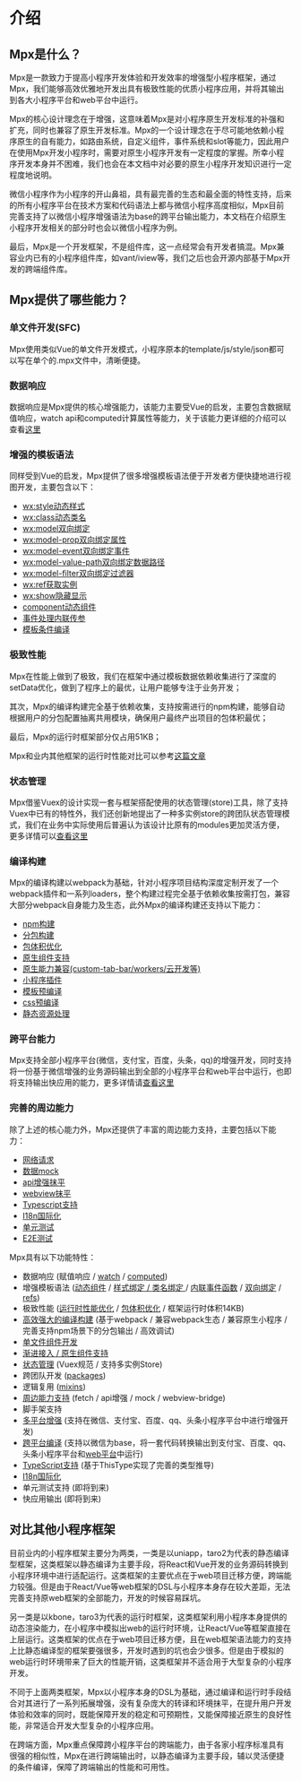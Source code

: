 # 介绍

## Mpx是什么？

Mpx是一款致力于提高小程序开发体验和开发效率的增强型小程序框架，通过Mpx，我们能够高效优雅地开发出具有极致性能的优质小程序应用，并将其输出到各大小程序平台和web平台中运行。

Mpx的核心设计理念在于增强，这意味着Mpx是对小程序原生开发标准的补强和扩充，同时也兼容了原生开发标准。Mpx的一个设计理念在于尽可能地依赖小程序原生的自有能力，如路由系统，自定义组件，事件系统和slot等能力，因此用户在使用Mpx开发小程序时，需要对原生小程序开发有一定程度的掌握。所幸小程序开发本身并不困难，我们也会在本文档中对必要的原生小程序开发知识进行一定程度地说明。

微信小程序作为小程序的开山鼻祖，具有最完善的生态和最全面的特性支持，后来的所有小程序平台在技术方案和代码语法上都与微信小程序高度相似，Mpx目前完善支持了以微信小程序增强语法为base的跨平台输出能力，本文档在介绍原生小程序开发相关的部分时也会以微信小程序为例。

最后，Mpx是一个开发框架，不是组件库，这一点经常会有开发者搞混。Mpx兼容业内已有的小程序组件库，如vant/iview等，我们之后也会开源内部基于Mpx开发的跨端组件库。


## Mpx提供了哪些能力？

### 单文件开发(SFC)

Mpx使用类似Vue的单文件开发模式，小程序原本的template/js/style/json都可以写在单个的.mpx文件中，清晰便捷。

### 数据响应

数据响应是Mpx提供的核心增强能力，该能力主要受Vue的启发，主要包含数据赋值响应，watch api和computed计算属性等能力，关于该能力更详细的介绍可以查看[这里](./reactive.md)

### 增强的模板语法

同样受到Vue的启发，Mpx提供了很多增强模板语法便于开发者方便快捷地进行视图开发，主要包含以下：

* [wx:style动态样式](./class-style-binding.md#样式绑定)
* [wx:class动态类名](./class-style-binding.md#类名绑定)
* [wx:model双向绑定](./two-way-binding.md)
* [wx:model-prop双向绑定属性](./two-way-binding.md#更改双向绑定的监听事件及数据属性)
* [wx:model-event双向绑定事件](./two-way-binding.md#更改双向绑定的监听事件及数据属性)
* [wx:model-value-path双向绑定数据路径](./two-way-binding.md#更改双向绑定事件数据路径)
* [wx:model-filter双向绑定过滤器](./two-way-binding.md#双向绑定过滤器)
* [wx:ref获取实例](./refs.md)
* [wx:show隐藏显示](./conditional-render.md)
* [component动态组件](./component.md#动态组件)
* [事件处理内联传参](./event.md)
* [模板条件编译](./conditional-render.md)

### 极致性能

Mpx在性能上做到了极致，我们在框架中通过模板数据依赖收集进行了深度的setData优化，做到了程序上的最优，让用户能够专注于业务开发；

其次，Mpx的编译构建完全基于依赖收集，支持按需进行的npm构建，能够自动根据用户的分包配置抽离共用模块，确保用户最终产出项目的包体积最优；

最后，Mpx的运行时框架部分仅占用51KB；

Mpx和业内其他框架的运行时性能对比可以参考[这篇文章](https://github.com/hiyuki/mp-framework-benchmark/blob/master/README.md)

### 状态管理

Mpx借鉴Vuex的设计实现一套与框架搭配使用的状态管理(store)工具，除了支持Vuex中已有的特性外，我们还创新地提出了一种多实例store的跨团队状态管理模式，我们在业务中实际使用后普遍认为该设计比原有的modules更加灵活方便，更多详情可以[查看这里](../advance/store.md)

### 编译构建

Mpx的编译构建以webpack为基础，针对小程序项目结构深度定制开发了一个webpack插件和一系列loaders，整个构建过程完全基于依赖收集按需打包，兼容大部分webpack自身能力及生态，此外Mpx的编译构建还支持以下能力：

* [npm构建](../advance/npm.md)
* [分包构建](../advance/subpackage.md#分包)
* [包体积优化](../advance/subpackage.md)
* [原生组件支持](../advance/progressive.md#原生接入)
* [原生能力兼容(custom-tab-bar/workers/云开发等)](../advance/ability-compatible.md)
* [小程序插件](../advance/plugin.md)
* [模板预编译](./template.md#模板预编译)
* [css预编译](./css.md)
* [静态资源处理](../advance/image-process.md)


### 跨平台能力

Mpx支持全部小程序平台(微信，支付宝，百度，头条，qq)的增强开发，同时支持将一份基于微信增强的业务源码输出到全部的小程序平台和web平台中运行，也即将支持输出快应用的能力，更多详情请[查看这里](../advance/platform.md)

### 完善的周边能力

除了上述的核心能力外，Mpx还提供了丰富的周边能力支持，主要包括以下能力：

* [网络请求](../extend/fetch.md)
* [数据mock](../extend/mock.md)
* [api增强抹平](../extend/api-proxy.md)
* [webview抹平](../../api/extend.md#webview-bridge)
* [Typescript支持](../tool/ts.md)
* [I18n国际化](../advance/i18n.md)
* [单元测试](../tool/unit-test.md)
* [E2E测试](../tool/e2e-test.md)


Mpx具有以下功能特性：
* 数据响应 (赋值响应 / [watch](./reactive.md) / [computed](./reactive.md))
* 增强模板语法 ([动态组件](./component.md#动态组件) / [样式绑定 / 类名绑定 ](./class-style-binding.md) / [内联事件函数](./event.md) / [双向绑定](./two-way-binding.md) / [refs](./refs.md))
* 极致性能 ([运行时性能优化](../understand/runtime.md) / [包体积优化](../advance/subpackage.md#分包) / 框架运行时体积14KB)
* [高效强大的编译构建](../understand/compile.md) (基于webpack / 兼容webpack生态 / 兼容原生小程序 / 完善支持npm场景下的分包输出 / 高效调试)
* [单文件组件开发](./single-file.md)
* [渐进接入 / 原生组件支持](../advance/progressive.md)
* [状态管理](../advance/store.md) (Vuex规范 / 支持多实例Store)
* 跨团队开发 ([packages](../advance/subpackage.md#packages))
* 逻辑复用 ([mixins](../advance/mixin.md))
* [周边能力支持](../extend/) (fetch / api增强 / mock / webview-bridge)
* 脚手架支持
* [多平台增强](../advance/platform.md#多平台支持) (支持在微信、支付宝、百度、qq、头条小程序平台中进行增强开发)
* [跨平台编译](../advance/platform.md#跨平台编译) (支持以微信为base，将一套代码转换输出到支付宝、百度、qq、头条小程序平台和[web平台](../advance/platform.md#跨平台输出web)中运行)
* [TypeScript支持](../tool/ts.md) (基于ThisType实现了完善的类型推导)
* [I18n国际化](../tool/i18n.md)
* 单元测试支持 (即将到来)
* 快应用输出 (即将到来)

## 对比其他小程序框架

目前业内的小程序框架主要分为两类，一类是以uniapp，taro2为代表的静态编译型框架，这类框架以静态编译为主要手段，将React和Vue开发的业务源码转换到小程序环境中进行适配运行。这类框架的主要优点在于web项目迁移方便，跨端能力较强。但是由于React/Vue等web框架的DSL与小程序本身存在较大差距，无法完善支持原web框架的全部能力，开发的时候容易踩坑。

另一类是以kbone，taro3为代表的运行时框架，这类框架利用小程序本身提供的动态渲染能力，在小程序中模拟出web的运行时环境，让React/Vue等框架直接在上层运行。这类框架的优点在于web项目迁移方便，且在web框架语法能力的支持上比静态编译型的框架要强很多，开发时遇到的坑也会少很多。但是由于模拟的web运行时环境带来了巨大的性能开销，这类框架并不适合用于大型复杂的小程序开发。

不同于上面两类框架，Mpx以小程序本身的DSL为基础，通过编译和运行时手段结合对其进行了一系列拓展增强，没有复杂庞大的转译和环境抹平，在提升用户开发体验和效率的同时，既能保障开发的稳定和可预期性，又能保障接近原生的良好性能，非常适合开发大型复杂的小程序应用。

在跨端方面，Mpx重点保障跨小程序平台的跨端能力，由于各家小程序标准具有很强的相似性，Mpx在进行跨端输出时，以静态编译为主要手段，辅以灵活便捷的条件编译，保障了跨端输出的性能和可用性。




